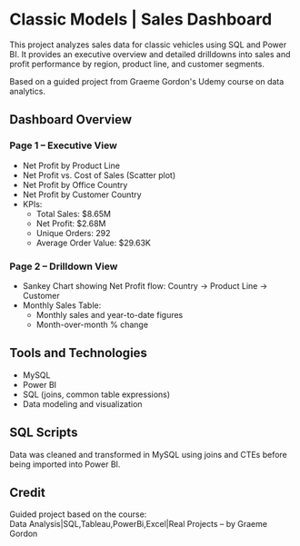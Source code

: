 # Classic Models | Sales Dashboard

This project analyzes sales data for classic vehicles using SQL and Power BI. It provides an executive overview and detailed drilldowns into sales and profit performance by region, product line, and customer segments.

Based on a guided project from Graeme Gordon's Udemy course on data analytics.

## Dashboard Overview

### Page 1 – Executive View
- Net Profit by Product Line
- Net Profit vs. Cost of Sales (Scatter plot)
- Net Profit by Office Country
- Net Profit by Customer Country
- KPIs:
  - Total Sales: $8.65M
  - Net Profit: $2.68M
  - Unique Orders: 292
  - Average Order Value: $29.63K

### Page 2 – Drilldown View
- Sankey Chart showing Net Profit flow: Country → Product Line → Customer
- Monthly Sales Table:
  - Monthly sales and year-to-date figures
  - Month-over-month % change

## Tools and Technologies
- MySQL
- Power BI
- SQL (joins, common table expressions)
- Data modeling and visualization


## SQL Scripts

Data was cleaned and transformed in MySQL using joins and CTEs before being imported into Power BI.  

## Credit

Guided project based on the course:  
Data Analysis|SQL,Tableau,PowerBi,Excel|Real Projects – by Graeme Gordon


